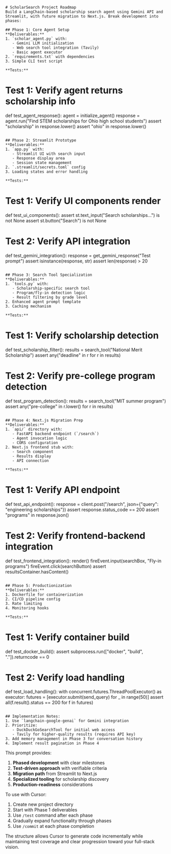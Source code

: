 
```prompt
# ScholarSearch Project Roadmap
Build a LangChain-based scholarship search agent using Gemini API and Streamlit, with future migration to Next.js. Break development into phases:

## Phase 1: Core Agent Setup
**Deliverables:**
1. `scholar_agent.py` with:
   - Gemini LLM initialization
   - Web search tool integration (Tavily)
   - Basic agent executor
2. `requirements.txt` with dependencies
3. Simple CLI test script

**Tests:**
```
# Test 1: Verify agent returns scholarship info
def test_agent_response():
    agent = initialize_agent()
    response = agent.run("Find STEM scholarships for Ohio high school students")
    assert "scholarship" in response.lower()
    assert "ohio" in response.lower()
```

## Phase 2: Streamlit Prototype
**Deliverables:**
1. `app.py` with:
   - Streamlit UI with search input
   - Response display area
   - Session state management
2. `.streamlit/secrets.toml` config
3. Loading states and error handling

**Tests:**
```
# Test 1: Verify UI components render
def test_ui_components():
    assert st.text_input("Search scholarships...") is not None
    assert st.button("Search") is not None

# Test 2: Verify API integration
def test_gemini_integration():
    response = get_gemini_response("Test prompt")
    assert isinstance(response, str)
    assert len(response) > 20
```

## Phase 3: Search Tool Specialization
**Deliverables:**
1. `tools.py` with:
   - Scholarship-specific search tool
   - Program/fly-in detection logic
   - Result filtering by grade level
2. Enhanced agent prompt template
3. Caching mechanism

**Tests:**
```
# Test 1: Verify scholarship detection
def test_scholarship_filter():
    results = search_tool("National Merit Scholarship")
    assert any("deadline" in r for r in results)

# Test 2: Verify pre-college program detection
def test_program_detection():
    results = search_tool("MIT summer program")
    assert any("pre-college" in r.lower() for r in results)
```

## Phase 4: Next.js Migration Prep
**Deliverables:**
1. `api/` directory with:
   - FastAPI backend endpoint (`/search`)
   - Agent invocation logic
   - CORS configuration
2. Next.js frontend stub with:
   - Search component
   - Results display
   - API connection

**Tests:**
```
# Test 1: Verify API endpoint
def test_api_endpoint():
    response = client.post("/search", json={"query": "engineering scholarships"})
    assert response.status_code == 200
    assert "programs" in response.json()

# Test 2: Verify frontend-backend integration
def test_frontend_integration():
    render()
    fireEvent.input(searchBox, "Fly-in programs")
    fireEvent.click(searchButton)
    assert resultsContainer.hasContent()
```

## Phase 5: Productionization
**Deliverables:**
1. Dockerfile for containerization
2. CI/CD pipeline config
3. Rate limiting
4. Monitoring hooks

**Tests:**
```
# Test 1: Verify container build
def test_docker_build():
    assert subprocess.run(["docker", "build", "."]).returncode == 0

# Test 2: Verify load handling
def test_load_handling():
    with concurrent.futures.ThreadPoolExecutor() as executor:
        futures = [executor.submit(send_query) for _ in range(50)]
    assert all(f.result().status == 200 for f in futures)
```

## Implementation Notes:
1. Use `langchain-google-genai` for Gemini integration
2. Prioritize:
   - DuckDuckGoSearchTool for initial web access
   - Tavily for higher-quality results (requires API key)
3. Add memory management in Phase 3 for conversation history
4. Implement result pagination in Phase 4
```

This prompt provides:
1. **Phased development** with clear milestones
2. **Test-driven approach** with verifiable criteria
3. **Migration path** from Streamlit to Next.js
4. **Specialized tooling** for scholarship discovery
5. **Production-readiness** considerations

To use with Cursor:
1. Create new project directory
2. Start with Phase 1 deliverables
3. Use `/test` command after each phase
4. Gradually expand functionality through phases
5. Use `/commit` at each phase completion

The structure allows Cursor to generate code incrementally while maintaining test coverage and clear progression toward your full-stack vision.